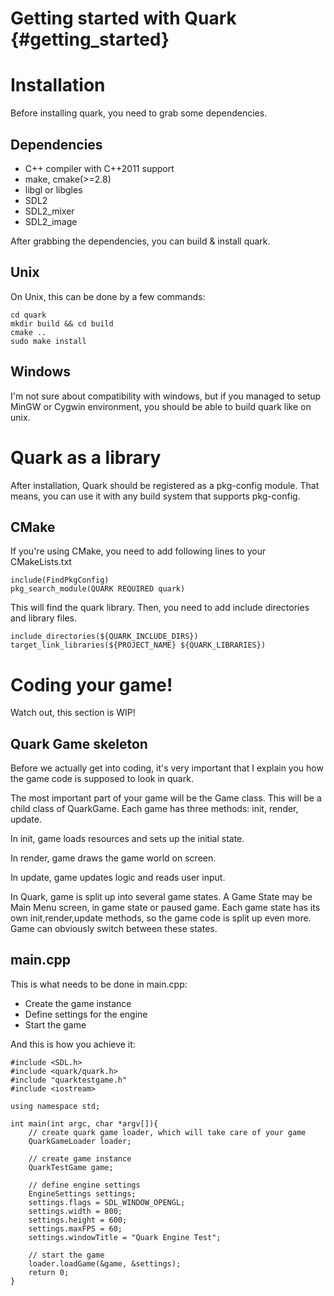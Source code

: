 Getting started with Quark                         {#getting_started}
============

# Installation
Before installing quark, you need to grab some dependencies.

## Dependencies
* C++ compiler with C++2011 support
* make, cmake(>=2.8)
* libgl or libgles
* SDL2
* SDL2_mixer
* SDL2_image


After grabbing the dependencies, you can build & install quark.

## Unix
On Unix, this can be done by a few commands:
	
	cd quark
	mkdir build && cd build
	cmake ..
	sudo make install

## Windows
I'm not sure about compatibility with windows, but if you managed to setup
MinGW or Cygwin environment, you should be able to build quark like on unix.

# Quark as a library

After installation, Quark should be registered as a pkg-config module.
That means, you can use it with any build system that supports pkg-config.

## CMake
If you're using CMake, you need to add following lines to your CMakeLists.txt

	include(FindPkgConfig)
	pkg_search_module(QUARK REQUIRED quark)

This will find the quark library. Then, you need to add include directories and library files.

	include_directories(${QUARK_INCLUDE_DIRS})
	target_link_libraries(${PROJECT_NAME} ${QUARK_LIBRARIES})

# Coding your game!

Watch out, this section is WIP!

## Quark Game skeleton

Before we actually get into coding, it's very important that I explain you how the game code is supposed to look in quark.

The most important part of your game will be the Game class. This will be a child class of QuarkGame.
Each game has three methods: init, render, update.

In init, game loads resources and sets up the initial state.

In render, game draws the game world on screen.

In update, game updates logic and reads user input.

In Quark, game is split up into several game states. A Game State may be Main Menu screen, in game state or paused game.
Each game state has its own init,render,update methods, so the game code is split up even more. 
Game can obviously switch between these states. 

## main.cpp

This is what needs to be done in main.cpp:
* Create the game instance
* Define settings for the engine
* Start the game

And this is how you achieve it:

	#include <SDL.h>
	#include <quark/quark.h>
	#include "quarktestgame.h"
	#include <iostream>
	
	using namespace std;
	
	int main(int argc, char *argv[]){
		// create quark game loader, which will take care of your game
		QuarkGameLoader loader;
		
		// create game instance
		QuarkTestGame game;
		
		// define engine settings
		EngineSettings settings;
		settings.flags = SDL_WINDOW_OPENGL;
		settings.width = 800;
		settings.height = 600;
		settings.maxFPS = 60;
		settings.windowTitle = "Quark Engine Test";
		
		// start the game
		loader.loadGame(&game, &settings);
		return 0;
	}
